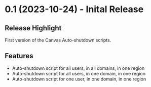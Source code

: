 # 0.1 (2023-10-24) - Inital Release 

## Release Highlight

First version of the Canvas Auto-shutdown scripts. 

## Features 

- Auto-shutdown script for all users, in all domains, in one region
- Auto-shutdown script for all users, in one domain, in one region
- Auto-shutdown script for one user, in one domain, in one region
